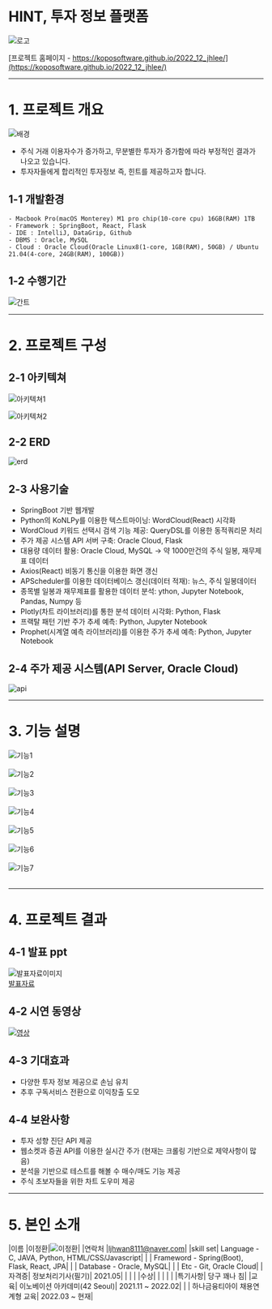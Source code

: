 # HINT, 투자 정보 플랫폼
![로고](/asset/logo.png)
<!-- <img src="/asset/logo.png" width="400" height="135"> -->

[프로젝트 홈페이지 - https://koposoftware.github.io/2022_12_jhlee/](https://koposoftware.github.io/2022_12_jhlee/)

<hr>

# 1. 프로젝트 개요
![배경](/asset/intro.png)

- 주식 거래 이용자수가 증가하고, 무분별한 투자가 증가함에 따라 부정적인 결과가 나오고 있습니다.
- 투자자들에게 합리적인 투자정보 즉, 힌트를 제공하고자 합니다.

## 1-1 개발환경

```
- Macbook Pro(macOS Monterey) M1 pro chip(10-core cpu) 16GB(RAM) 1TB
- Framework : SpringBoot, React, Flask
- IDE : IntelliJ, DataGrip, Github
- DBMS : Oracle, MySQL
- Cloud : Oracle Cloud(Oracle Linux8(1-core, 1GB(RAM), 50GB) / Ubuntu 21.04(4-core, 24GB(RAM), 100GB))
```

## 1-2 수행기간
![간트](/asset/gant.png)

<hr>

# 2. 프로젝트 구성

## 2-1 아키텍쳐
![아키텍쳐1](/asset/architecture.png)

![아키텍쳐2](/asset/architecture2.png)
   
## 2-2 ERD
![erd](/asset/erd.png)

## 2-3 사용기술
- SpringBoot 기반 웹개발
- Python의 KoNLPy를 이용한 텍스트마이닝: WordCloud(React) 시각화
- WordCloud 키워드 선택시 검색 기능 제공: QueryDSL를 이용한 동적쿼리문 처리
- 주가 제공 시스템 API 서버 구축: Oracle Cloud, Flask
- 대용량 데이터 활용: Oracle Cloud, MySQL -> 약 1000만건의 주식 일봉, 재무제표 데이터
- Axios(React) 비동기 통신을 이용한 화면 갱신
- APScheduler를 이용한 데이터베이스 갱신(데이터 적재): 뉴스, 주식 일봉데이터
- 종목별 일봉과 재무제표를 활용한 데이터 분석: ython, Jupyter Notebook, Pandas, Numpy 등
- Plotly(차트 라이브러리)를 통한 분석 데이터 시각화: Python, Flask
- 프랙탈 패턴 기반 주가 추세 예측: Python, Jupyter Notebook
- Prophet(시계열 예측 라이브러리)를 이용한 주가 추세 예측: Python, Jupyter Notebook

## 2-4 주가 제공 시스템(API Server, Oracle Cloud)
![api](/asset/api.png)

<hr>

# 3. 기능 설명
![기능1](/asset/f1.png)<br><br>
![기능2](/asset/f2.png)<br><br>
![기능3](/asset/f3.png)<br><br>
![기능4](/asset/f4.png)<br><br>
![기능5](/asset/f5.png)<br><br>
![기능6](/asset/f6.png)<br><br>
![기능7](/asset/f7.png)<br><br>

<hr>

# 4. 프로젝트 결과
   
## 4-1 발표 ppt
![발표자료이미지](/asset/발표ppt.png)<br>
[발표자료](/asset/발표ppt.pptx)

## 4-2 시연 동영상
[![영상](/asset/link.png)](https://github.com/koposoftware/2022_12_jhlee)
  
## 4-3 기대효과
- 다양한 투자 정보 제공으로 손님 유치
- 추후 구독서비스 전환으로 이익창출 도모

## 4-4 보완사항
- 투자 성향 진단 API 제공
- 웹소켓과 증권 API를 이용한 실시간 주가
  (현재는 크롤링 기반으로 제약사항이 많음)
- 분석을 기반으로 테스트를 해볼 수 매수/매도 기능 제공
- 주식 초보자들을 위한 차트 도우미 제공

<hr>

# 5. 본인 소개

|이름 |이정환|![이정환](/asset/이정환.jpg)|
|연락처 |ljhwan8111@naver.com|
|skill set| Language - C, JAVA, Python, HTML/CSS/Javascript|
| | Frameword - Spring(Boot), Flask, React, JPA|
| | Database - Oracle, MySQL|
| | Etc - Git, Oracle Cloud|
|자격증| 정보처리기사(필기)| 2021.05|
| | |
|수상| |
| | |
|특기사항| 당구 꽤나 침|
|교육| 이노베이션 아카데미(42 Seoul)| 2021.11 ~ 2022.02|
| | 하나금융티아이 채용연계형 교육| 2022.03 ~ 현재|
